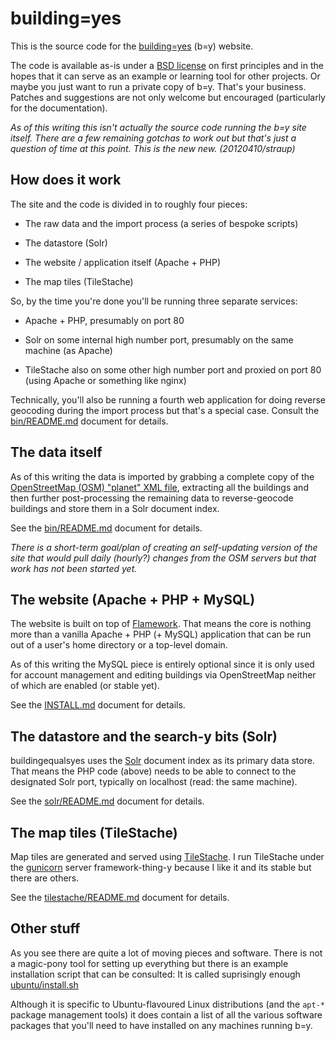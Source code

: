building=yes
==

This is the source code for the [building=yes](http://buildingequalsyes.spum.org/) (b=y) website.

The code is available as-is under a [BSD license](https://github.com/straup/buildingequalsyes/blob/master/LICENSE) on first principles and in the hopes that it can serve as an example or learning tool for other projects. Or maybe you just want to run a private copy of b=y. That's your business. Patches and suggestions are not only welcome but encouraged (particularly for the documentation).

_As of this writing this isn't actually the source code running the b=y site itself. There are a few remaining gotchas to work out but that's just a question of time at this point. This is the new new. (20120410/straup)_

How does it work
--

The site and the code is divided in to roughly four pieces:

* The raw data and the import process (a series of bespoke scripts)

* The datastore (Solr)

* The website / application itself (Apache + PHP)

* The map tiles (TileStache)

So, by the time you're done you'll be running three separate services:

* Apache + PHP, presumably on port 80

* Solr on some internal high number port, presumably on the same machine (as Apache)

* TileStache also on some other high number port and proxied on port 80 (using
  Apache or something like nginx)

Technically, you'll also be running a fourth web application for doing reverse
geocoding during the import process but that's a special case. Consult the
[bin/README.md](https://github.com/straup/buildingequalsyes/blob/master/bin/README.md) document for details.

The data itself
--

As of this writing the data is imported by grabbing a complete copy of the [OpenStreetMap (OSM) "planet" XML file](https://wiki.openstreetmap.org/wiki/Planet.osm), extracting all the buildings and then further post-processing the remaining data to reverse-geocode buildings and store them in a Solr document index.

See the [bin/README.md](https://github.com/straup/buildingequalsyes/blob/master/bin/README.md) document for details.

_There is a short-term goal/plan of creating an self-updating version of the site that would pull daily (hourly?) changes from the OSM servers but that work has not been started yet._

The website (Apache + PHP + MySQL)
--

The website is built on top of [Flamework](https://github.com/exflickr/flamework). That means the core is nothing
more than a vanilla Apache + PHP (+ MySQL) application that can be run out of a
user's home directory or a top-level domain.

As of this writing the MySQL piece is entirely optional since it is only used
for account management and editing buildings via OpenStreetMap neither of which
are enabled (or stable yet).

See the [INSTALL.md](https://github.com/straup/buildingequalsyes/blob/master/INSTALL.md) document for details.

The datastore and the search-y bits (Solr)
--

buildingequalsyes uses the [Solr](https://lucene.apache.org/solr/) document index as its primary data
store. That means the PHP code (above) needs to be able to connect to the
designated Solr port, typically on localhost (read: the same machine).

See the [solr/README.md](https://github.com/straup/buildingequalsyes/blob/master/solr/README.md) document for details.

The map tiles (TileStache)
--

Map tiles are generated and served using [TileStache](http://www.tilestache.org/). I run TileStache under
the [gunicorn](http://www.gunicorn.org/) server framework-thing-y because I like it and its stable but
there are others.

See the [tilestache/README.md](https://github.com/straup/buildingequalsyes/blob/master/tilestache/README.md) document for details.

Other stuff
--

As you see there are quite a lot of moving pieces and software. There is not a magic-pony tool for setting up everything but there is an example installation script that can be consulted: It is called suprisingly enough [ubuntu/install.sh](https://github.com/straup/buildingequalsyes/blob/master/ubuntu/install.sh)

Although it is specific to Ubuntu-flavoured Linux distributions (and the `apt-*` package management tools) it does contain a list of all the various software packages that you'll need to have installed on any machines running b=y.

